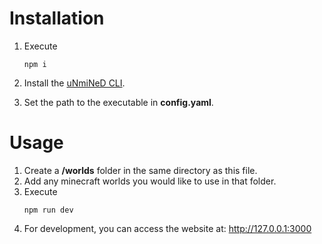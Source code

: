 # Installation

1. Execute

   ```
   npm i
   ```

2. Install the [uNmiNeD CLI](https://unmined.net/downloads/).
3. Set the path to the executable in **config.yaml**.

# Usage

1. Create a **/worlds** folder in the same directory as this file.
2. Add any minecraft worlds you would like to use in that folder.
3. Execute
   ```
   npm run dev
   ```
4. For development, you can access the website at: http://127.0.0.1:3000
